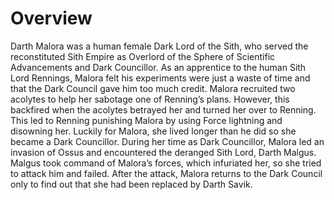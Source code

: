 # Overview

Darth Malora was a human female Dark Lord of the Sith, who served the reconstituted Sith Empire as Overlord of the Sphere of Scientific Advancements and Dark Councillor.
As an apprentice to the human Sith Lord Rennings, Malora felt his experiments were just a waste of time and that the Dark Council gave him too much credit.
Malora recruited two acolytes to help her sabotage one of Renning’s plans.
However, this backfired when the acolytes betrayed her and turned her over to Renning.
This led to Renning punishing Malora by using Force lightning and disowning her.
Luckily for Malora, she lived longer than he did so she became a Dark Councillor.
During her time as Dark Councillor, Malora led an invasion of Ossus and encountered the deranged Sith Lord, Darth Malgus.
Malgus took command of Malora’s forces, which infuriated her, so she tried to attack him and failed.
After the attack, Malora returns to the Dark Council only to find out that she had been replaced by Darth Savik.
